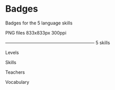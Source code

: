 # Badges
Badges for the 5 language skills

PNG files 833x833px 300ppi

————————————————————
5 skills


Levels


Skills


Teachers


Vocabulary
